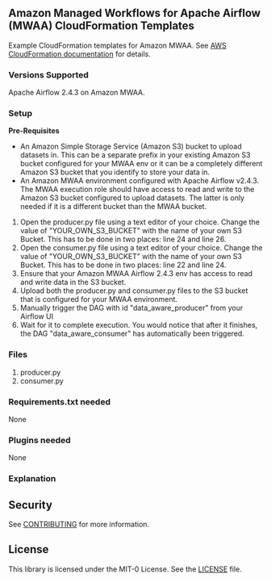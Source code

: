 ## Amazon Managed Workflows for Apache Airflow (MWAA) CloudFormation Templates

Example CloudFormation templates for Amazon MWAA.  See [AWS CloudFormation documentation](https://docs.aws.amazon.com/AWSCloudFormation/latest/UserGuide/aws-resource-mwaa-environment.html) for details.

### Versions Supported
Apache Airflow 2.4.3 on Amazon MWAA.

### Setup 
**Pre-Requisites**
- An Amazon Simple Storage Service (Amazon S3) bucket to upload datasets in.
This can be a separate prefix in your existing Amazon S3 bucket configured for
your MWAA env or it can be a completely different Amazon S3 bucket that you
identify to store your data in.
- An Amazon MWAA environment configured with Apache Airflow v2.4.3. The
MWAA execution role should have access to read and write to the Amazon S3
bucket configured to upload datasets. The latter is only needed if it is a different
bucket than the MWAA bucket.

1. Open the producer.py file using a text editor of your choice. Change the value of "YOUR_OWN_S3_BUCKET" with the name of your own S3 Bucket. This has to be done in two places: line 24 and line 26.
2. Open the consumer.py file using a text editor of your choice. Change the value of "YOUR_OWN_S3_BUCKET" with the name of your own S3 Bucket. This has to be done in two places: line 22 and line 24.
3. Ensure that your Amazon MWAA Airflow 2.4.3 env has access to read and write data in the S3 bucket.
4. Upload both the producer.py and consumer.py files to the S3 bucket that is configured for your MWAA environment.
5. Manually trigger the DAG with id "data_aware_producer" from your Airflow UI
6. Wait for it to complete execution. You would notice that after it finishes, the DAG "data_aware_consumer" has automatically been triggered.

### Files

1. producer.py
2. consumer.py

### Requirements.txt needed
None

### Plugins needed 
None

### Explanation

## Security

See [CONTRIBUTING](../blob/main/CONTRIBUTING.md#security-issue-notifications) for more information.

## License

This library is licensed under the MIT-0 License. See the [LICENSE](../blob/main/LICENSE) file.
